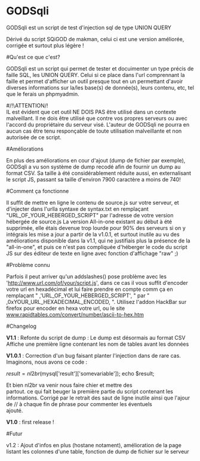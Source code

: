 # GODSqli
GODSqli est un script de test d'injection sql de type UNION QUERY

Dérivé du script SQiGOD de makman, celui ci est une version améliorée, corrigée et surtout plus légère !

#Qu'est ce que c'est?

GODSqli est un script qui permet de tester et docuimenter un type précis de faille SQL, les UNION QUERY.
Celui si ce place dans l'url comprennant la faille et permet d'afficher un outil presque tout en un permettant d'avoir diverses informations sur la/les base(s) de donnée(s), leurs contenu, etc, tel que le ferais un phpmyadmin.

#/!\ATTENTION/!\
IL est évident que cet outil NE DOIS PAS être utilisé dans un contexte malveillant. Il ne dois être utilisé que contre vos propres serveurs ou avec l'accord du propriétaire du serveur visé. L'auteur de GODSqli ne pourra en aucun cas être tenu responçable de toute utilisation malveillante et non autorisée de ce script.

#Améliorations 

En plus des améliorations en cour d'ajout (dump de fichier par exemple), GODSqli a vu son système de dump recodé afin de fournir un dump au format CSV. 
Sa taille à été considérablement réduite aussi, en externalisant le script JS, passant sa taille d'environ 7900 caractère a moins de 740!

#Comment ça fonctionne

Il suffit de mettre en ligne le contenu de source.js sur votre serveur, et d'injecter dans l'urlla syntaxe de syntax.txt en remplaçant "URL_OF_YOUR_HEBERGED_SCRIPT" par l'adresse de votre version hébergée de source.js
La version All-in-one existant au début à été supprimée, elle étais devenue trop lourde pour 90% des serveurs si on y intégrais les mise a jour a partir de la v1.0.1, et surtout inutile au vu des améliorations disponible dans la v1.1, qui ne justifiais plus la présence de la "all-in-one", et puis ce n'est pas compliquée d'héberger le code du script JS sur des éditeur de texte en ligne avec fonction d'affichage "raw" ;)

#Problème connu

Parfois il peut arriver qu'un addslashes() pose problème avec les 'http://www.url.com/of/your/script.js', dans ce cas il vous suffit d'encoder votre url en hexadécimal et lui faire prendre en compte comm ça en remplaçant " ,'URL_OF_YOUR_HEBERGED_SCRIPT', " par " ,0xYOUR_URL_HEXADECIMAL_ENCODED, ".
Utilisez l'addon HackBar sur firefox pour encoder en hexa votre url, ou le site www.rapidtables.com/convert/number/ascii-to-hex.htm 

#Changelog

**V1.1** : 
Refonte du script de dump : 
Le dump est désormais au format CSV
Affiche une première ligne contenant les nom de tables avant les données

**V1.0.1** : Correction d'un bug faisant planter l'injection dans de rare cas. 
Imaginons, nous avons ce code : 

$result = nl2br($mysql['result']['somevariable']);
echo $result;

Et bien nl2br va venir nous faire chier et mettre des <br /> partout. ce qui fait beuger la première partie du script contenant les informations. Corrigé par le retrait des saut de ligne inutile ainsi que l'ajour de // à chaque fin de phrase pour commenter les éventuels <br /> ajouté.


**V1.0** : first release !

#Futur 

v1.2 : Ajout d'infos en plus (hostane notament), amélioration de la page listant les colonnes d'une table, fonction de dump de fichier sur le serveur
